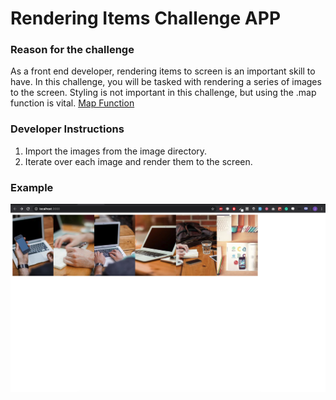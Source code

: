 # Rendering Items Challenge APP

### Reason for the challenge

As a front end developer, rendering items to screen is an important skill to have.
In this challenge, you will be tasked with rendering a series of images to the screen.
Styling is not important in this challenge, but using the .map function is vital.
[Map Function](https://developer.mozilla.org/en-US/docs/Web/JavaScript/Reference/Global_Objects/Array/map)

### Developer Instructions

1. Import the images from the image directory.
2. Iterate over each image and render them to the screen.

### Example

![](demo.png)
